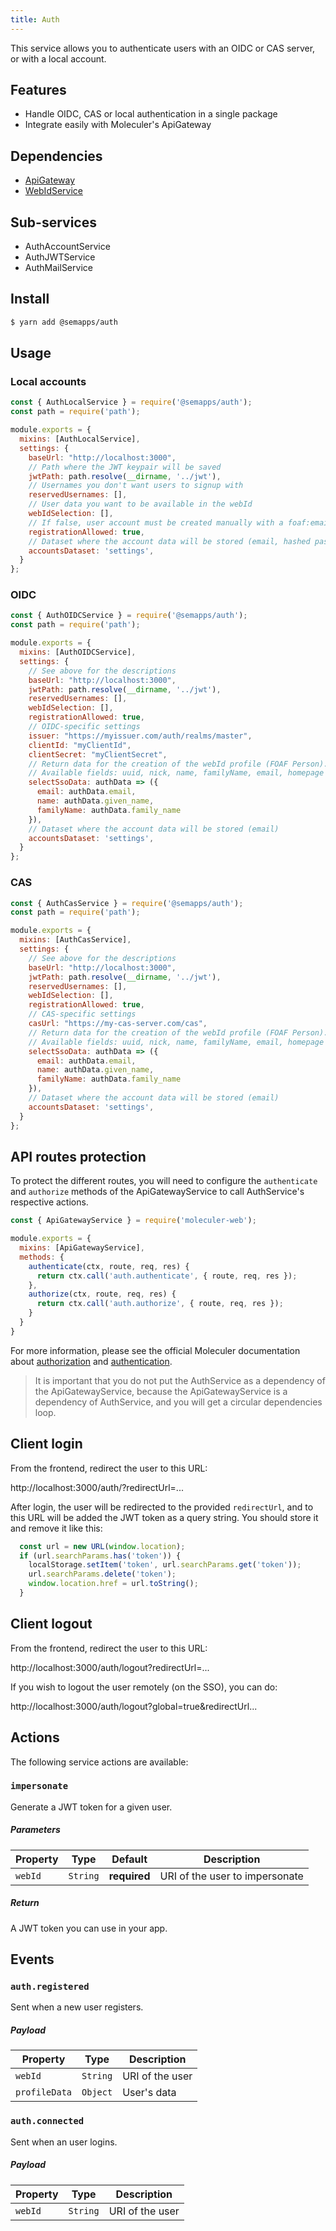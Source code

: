 ```yaml
---
title: Auth
---
```


This service allows you to authenticate users with an OIDC or CAS server, or with a local account.

## Features
- Handle OIDC, CAS or local authentication in a single package
- Integrate easily with Moleculer's ApiGateway

## Dependencies
- [ApiGateway](https://moleculer.services/docs/0.14/moleculer-web.html)
- [WebIdService](webid.md)

## Sub-services
- AuthAccountService
- AuthJWTService
- AuthMailService

## Install

```bash
$ yarn add @semapps/auth
```

## Usage

### Local accounts

```js
const { AuthLocalService } = require('@semapps/auth');
const path = require('path');

module.exports = {
  mixins: [AuthLocalService],
  settings: {
    baseUrl: "http://localhost:3000",
    // Path where the JWT keypair will be saved
    jwtPath: path.resolve(__dirname, '../jwt'),
    // Usernames you don't want users to signup with
    reservedUsernames: [],
    // User data you want to be available in the webId
    webIdSelection: [],
    // If false, user account must be created manually with a foaf:email field. True by default.
    registrationAllowed: true,
    // Dataset where the account data will be stored (email, hashed password...)
    accountsDataset: 'settings',
  }
};
```

### OIDC

```js
const { AuthOIDCService } = require('@semapps/auth');
const path = require('path');

module.exports = {
  mixins: [AuthOIDCService],
  settings: {
    // See above for the descriptions
    baseUrl: "http://localhost:3000",
    jwtPath: path.resolve(__dirname, '../jwt'),
    reservedUsernames: [],
    webIdSelection: [],
    registrationAllowed: true,
    // OIDC-specific settings
    issuer: "https://myissuer.com/auth/realms/master",
    clientId: "myClientId",
    clientSecret: "myClientSecret",
    // Return data for the creation of the webId profile (FOAF Person).
    // Available fields: uuid, nick, name, familyName, email, homepage
    selectSsoData: authData => ({
      email: authData.email,
      name: authData.given_name,
      familyName: authData.family_name
    }),
    // Dataset where the account data will be stored (email)
    accountsDataset: 'settings',
  }
};
```

### CAS

```js
const { AuthCasService } = require('@semapps/auth');
const path = require('path');

module.exports = {
  mixins: [AuthCasService],
  settings: {
    // See above for the descriptions
    baseUrl: "http://localhost:3000",
    jwtPath: path.resolve(__dirname, '../jwt'),
    reservedUsernames: [],
    webIdSelection: [],
    registrationAllowed: true,
    // CAS-specific settings
    casUrl: "https://my-cas-server.com/cas",
    // Return data for the creation of the webId profile (FOAF Person).
    // Available fields: uuid, nick, name, familyName, email, homepage
    selectSsoData: authData => ({
      email: authData.email,
      name: authData.given_name,
      familyName: authData.family_name
    }),
    // Dataset where the account data will be stored (email)
    accountsDataset: 'settings',
  }
};
```

## API routes protection

To protect the different routes, you will need to configure the `authenticate` and `authorize` methods of the ApiGatewayService to call AuthService's respective actions.

```js
const { ApiGatewayService } = require('moleculer-web');

module.exports = {
  mixins: [ApiGatewayService],
  methods: {
    authenticate(ctx, route, req, res) {
      return ctx.call('auth.authenticate', { route, req, res });
    },
    authorize(ctx, route, req, res) {
      return ctx.call('auth.authorize', { route, req, res });
    }
  }
}
```

For more information, please see the official Moleculer documentation about [authorization](https://moleculer.services/docs/0.14/moleculer-web.html#Authorization) and [authentication](https://moleculer.services/docs/0.14/moleculer-web.html#Authentication).

> It is important that you do not put the AuthService as a dependency of the ApiGatewayService, because the ApiGatewayService is a dependency of AuthService, and you will get a circular dependencies loop.

## Client login

From the frontend, redirect the user to this URL:

http://localhost:3000/auth/?redirectUrl=...

After login, the user will be redirected to the provided `redirectUrl`, and to this URL will be added the JWT token as a query string. You should store it and remove it like this:

```js
  const url = new URL(window.location);
  if (url.searchParams.has('token')) {
    localStorage.setItem('token', url.searchParams.get('token'));
    url.searchParams.delete('token');
    window.location.href = url.toString();
  }
```

## Client logout

From the frontend, redirect the user to this URL:

http://localhost:3000/auth/logout?redirectUrl=...

If you wish to logout the user remotely (on the SSO), you can do:

http://localhost:3000/auth/logout?global=true&redirectUrl...

## Actions 

The following service actions are available:

### `impersonate`

Generate a JWT token for a given user.

##### Parameters
| Property | Type | Default | Description |
| -------- | ---- | ------- | ----------- |
| `webId` | `String`| **required** | URI of the user to impersonate |

##### Return
A JWT token you can use in your app.

## Events

### `auth.registered`

Sent when a new user registers.

##### Payload
| Property      | Type     | Description     |
|---------------|----------|-----------------|
| `webId`       | `String` | URI of the user |
| `profileData` | `Object` | User's data     |

### `auth.connected`

Sent when an user logins.

##### Payload
| Property | Type     | Description     |
|----------|----------|-----------------|
| `webId`  | `String` | URI of the user |
